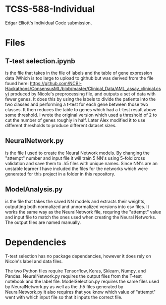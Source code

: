 # TCSS-588-Individual

Edgar Elliott's Individual Code submission.

# Files

## T-test selection.ipynb 
is the file that takes in the file of labels and the table of gene expression data (Which is too large to upload to github but was derived from the file found here: https://github.com/NCBI-Hackathons/ConsensusML/blob/master/Clinical_Data/AML_assay_clinical.csv) produced by Nicole's preprocessing file, and outputs a set of data with fewer genes. It does this by using the labels to divide the patients into the two classes and performing a t-test for each gene between those two classes. It then reduces the table to genes which had a t-test result above some threshold. I wrote the original version which  used a threshold of 2 to cut the number of genes roughly in half. Later Alex modified it to use different thresholds to produce different dataset sizes.

## NeuralNetwork.py
is the file I used to create the Neural Network models. By changing the "attempt" number and input file it will train 5 NN's using 5-fold cross validation and save them to .h5 files with unique names. Since NN's are an unstable learner I have included the files for the networks which were generated for this project in a folder in this repository.

## ModelAnalysis.py
is the file that takes the saved NN models and extracts their weights, outputting both normalized and unnormalized versions into csv files. It works the same way as the NeuralNetwork file, requring the "attempt" value and input file to match the ones used when creating the Neural Networks. The output files are named manually.

# Dependencies

T-test selection has no package dependancies, however it does rely on Nicole's label and data files.

The two Python files require Tensorflow, Keras, Sklearn, Numpy, and Pandas. NeuralNetwork.py requires the output files from the T-test notebook and the label file. ModelSelection.py requires the same files used by NeuralNetwork.py as well as the .h5 files generated by NeuralNetwork.py it also requires that you know which value of "attempt" went with which input file so that it inputs the correct file.
